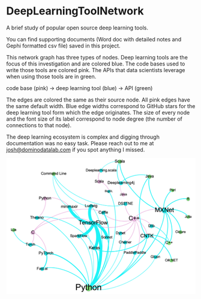 # DeepLearningToolNetwork
A brief study of popular open source deep learning tools.

You can find supporting documents (Word doc with detailed notes and Gephi formatted csv file) saved in this project.

This network graph has three types of nodes. Deep learning tools are the focus of this investigation and are colored blue. The code bases used to write those tools are colored pink. The APIs that data scientists leverage when using those tools are in green. 

code base (pink) → deep learning tool (blue) → API (green)

The edges are colored the same as their source node. All pink edges have the same default width. Blue edge widths correspond to GitHub stars for the deep learning tool form which the edge originates. The size of every node and the font size of its label correspond to node degree (the number of connections to that node).

The deep learning ecosystem is complex and digging through documentation was no easy task. Please reach out to me at josh@dominodatalab.com if you spot anything I missed. 

![img](/DLToolsNetwork.png)
